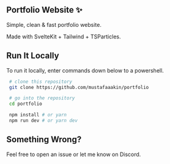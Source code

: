 ## Portfolio Website ✨

Simple, clean & fast portfolio website.

Made with SvelteKit + Tailwind + TSParticles.

## Run It Locally

To run it locally, enter commands down below to a powershell.

```bash
 # clone this repository
 git clone https://github.com/mustafaaakin/portfolio

 # go into the repository
 cd portfolio
```

```bash
 npm install # or yarn
 npm run dev # or yarn dev
```

## Something Wrong?
Feel free to open an issue or let me know on Discord.

